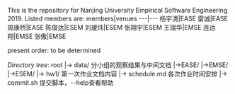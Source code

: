 This is the repository for Nanjing University Empirical Software Engineering 2019.
Listed members are:
members|venues
---|---
杨宇清|EASE
雷诚|EASE
周康桥|EASE
陈俊达|ESEM
刘瑷玮|ESEM
张翔宇|ESEM
王瑞华|EMSE
连远翔|EMSE
张傲|EMSE

present order: to be determined

*Directory tree*:
root
|-> data/ 分小组的观察结果与中间文档
      |->EASE/
      |->EMSE/
      |->ESEM/
|-> hw1/ 第一次作业文档内容
|-> schedule.md 各次作业时间安排
|-> commit.sh 提交脚本，--help查看帮助

